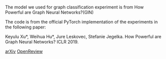 The model we used for graph classification experiment is from How Powerful are Graph Neural Networks?(GIN)

The code is from the official PyTorch implementation of the experiments in the following paper: 

Keyulu Xu*, Weihua Hu*, Jure Leskovec, Stefanie Jegelka. How Powerful are Graph Neural Networks? ICLR 2019. 

[arXiv](https://arxiv.org/abs/1810.00826) [OpenReview](https://openreview.net/forum?id=ryGs6iA5Km) 